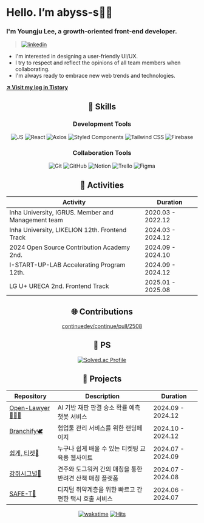 # Hello. I’m abyss-s👋🏻  
### I'm Youngju Lee, a growth-oriented front-end developer.

> [![linkedin](https://img.shields.io/badge/LinkedIn-0077B5?style=for-the-badge&logo=linkedin&logoColor=white)](https://www.linkedin.com/in/youngju-lee-413b63346)

- I'm interested in designing a user-friendly UI/UX.  
- I try to respect and reflect the opinions of all team members when collaborating.  
- I'm always ready to embrace new web trends and technologies.  

**[↗️ Visit my log in Tistory](https://tomymoon.tistory.com/)**


<div align="center">

## 🔧 Skills  

### Development Tools  
![JS](https://img.shields.io/badge/JavaScript-F7DF1E?style=for-the-badge&logo=JavaScript&logoColor=white)
![React](https://img.shields.io/badge/React-20232A?style=for-the-badge&logo=react&logoColor=61DAFB)
![Axios](https://img.shields.io/badge/Axios-5A29E4?style=for-the-badge&logo=axios&logoColor=white)
![Styled Components](https://img.shields.io/badge/styled--components-DB7093?style=for-the-badge&logo=styled-components&logoColor=white)
![Tailwind CSS](https://img.shields.io/badge/Tailwind_CSS-38B2AC?style=for-the-badge&logo=tailwind-css&logoColor=white)
![Firebase](https://img.shields.io/badge/Firebase-FFCA28?style=for-the-badge&logo=firebase&logoColor=white)  

### Collaboration Tools
![Git](https://img.shields.io/badge/GIT-E44C30?style=for-the-badge&logo=git&logoColor=white)
![GitHub](https://img.shields.io/badge/GITHUB-181717?style=for-the-badge&logo=git&logoColor=white)
![Notion](https://img.shields.io/badge/Notion-000000?style=for-the-badge&logo=notion&logoColor=white)
![Trello](https://img.shields.io/badge/Trello-0052CC?style=for-the-badge&logo=trello&logoColor=white)
![Figma](https://img.shields.io/badge/Figma-F24E1E?style=for-the-badge&logo=figma&logoColor=white)  

## 🎈 Activities  
| Activity                                                           | Duration              |
| ------------------------------------------------------------------ | --------------------- |
| Inha University, IGRUS. Member and Management team                 | 2020.03 - 2022.12     |
| Inha University, LIKELION 12th. Frontend Track                     | 2024.03 - 2024.12     |
| 2024 Open Source Contribution Academy 2nd.                         | 2024.09 - 2024.10     |
| I-START-UP-LAB Accelerating Program 12th.                          | 2024.09 - 2024.12     |
| LG U+ URECA 2nd. Frontend Track                                    | 2025.01 - 2025.08     |

## 🌐 Contributions  
[continuedev/continue/pull/2508](https://github.com/continuedev/continue/pull/2508)

## 💎 PS  
[![Solved.ac Profile](http://mazassumnida.wtf/api/v2/generate_badge?boj=abyss)](https://solved.ac/abyss/)

## 🔎 Projects  
| Repository                                                             | Description                                               | Duration              |
| ---------------------------------------------------------------------- | --------------------------------------------------------- | --------------------- |
| [Open-Lawyer👨🏻‍⚖️](https://github.com/InhaCapstone2024/Open-Lawyer)       | AI 기반 재판 판결 승소 확률 예측 챗봇 서비스   | 2024.09 - 2024.12     |
| [Branchify🕊️](https://github.com/abyss-s/Branchify_FE)                | 협업툴 관리 서비스를 위한 랜딩페이지 | 2024.10 - 2024.12     |
| [쉽게, 티켓🎫](https://github.com/Easy-Ti-cket/easy-ticket)              | 누구나 쉽게 배울 수 있는 티켓팅 교육용 웹사이트            | 2024.07 - 2024.09     |
| [강쥐시그널🐶](https://github.com/likelion-inha-hackathon-2/Meong-Signal-FE) | 견주와 도그워커 간의 매칭을 통한 반려견 산책 매칭 플랫폼   | 2024.07 - 2024.08     |
| [SAFE-T🚕](https://github.com/abyss-s/Summerthon-FE)   | 디지털 취약계층을 위한 빠르고 간편한 택시 호출 서비스 | 2024.06 - 2024.07     |

[![wakatime](https://wakatime.com/badge/user/e8136b2d-915e-4640-a259-f1b1116f7e3d.svg)](https://wakatime.com/@e8136b2d-915e-4640-a259-f1b1116f7e3d)
[![Hits](https://hits.seeyoufarm.com/api/count/incr/badge.svg?url=https%3A%2F%2Fgithub.com%2Fabyss-s&count_bg=%2379C83D&title_bg=%23555555&icon=&icon_color=%23E7E7E7&title=hits&edge_flat=false)](https://hits.seeyoufarm.com)  

</div>
